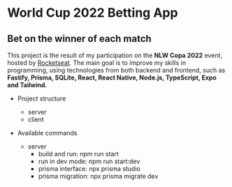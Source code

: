 # World Cup 2022 Betting App

## Bet on the winner of each match

This project is the result of my participation on the **NLW Copa 2022** event, hosted by [Rocketseat](https://rocketseat.com.br). The main goal is to improve my skills in programming, using technologies from both backend and frontend, such as **Fastify, Prisma, SQLite, React, React Native, Node.js, TypeScript, Expo and Tailwind.**

- Project structure

  - server
  - client

- Available commands
  - server
    - build and run: npm run start
    - run in dev mode: npm run start:dev
    - prisma interface: npx prisma studio
    - prisma migration: npx prisma migrate dev
